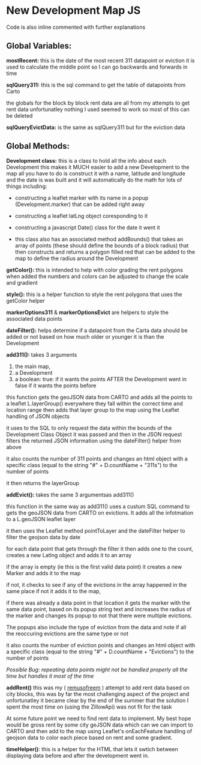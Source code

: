 # New Development Map JS

Code is also inline commented with further explanations

## Global Variables:

**mostRecent:** this is the date of the most recent 311 datapoint or eviction it is used to calculate the middle point so I can go backwards and forwards in time

**sqlQuery311:** this is the sql command to get the table of datapoints from Carto

the globals for the block by block rent data are all from my attempts to get rent data
unfortunatley nothing I used seemed to work so most of this can be deleted

**sqlQueryEvictData:** is the same as sqlQuery311 but for the eviction data

## Global Methods:

**Development class:** this is a class to hold all the info about each Development
this makes it MUCH easier to add a new Development to the map all you have to do is construct it with
a name, latitude and longitude and the date is was built and it will automatically do the math for lots of things including:
* constructing a leaflet marker with its name in a popup (Development.marker) that can be added right away
* constructing a leaflet latLng object coresponding to it
* constructing a javascript Date() class for the date it went it

* this class also has an associated method addBounds() that takes an array of points (these should define the bounds of a block radius)
 that then constructs and returns a polygon filled red that can be added to the map to define the radius around the Development

 **getColor():** this is intended to help with color grading the rent polygons when added the numbers and colors can be adjusted to change the scale and gradient

 **style():** this is a helper function to style the rent polygons that uses the getColor helper

 **markerOptions311** & **markerOptionsEvict** are helpers to style the associated data points

 **dateFilter():** helps determine if a datapoint from the Carta data should be added or not based on how much older or younger it is than the Development

 **add311():**
  takes 3 arguments
  1. the main map,
  2. a Development
  3. a boolean:
    true: if it wants the points AFTER the Development went in
    false if it wants the points before

  this function gets the geoJSON data from CARTO and adds all the points to a leaflet L.layerGroup() everywhere they fall within the correct time and location range then adds that layer group to the map using the Leaflet handling of JSON objects

  it uses to the SQL to only request the data within the bounds of the Development Class Object it was passed and then in the JSON request filters the returned JSON information using the dateFilter() helper from above

  it also counts the number of 311 points and changes an html object with a specific class (equal to the string "#" + D.countName  + "311s") to the number of points

  it then returns the layerGroup

  **addEvict():**
  takes the same 3 argumentsas add311()

  this function in the same way as add311() uses a custum SQL command to gets the geoJSON data from CARTO on evictions. It adds all the infotmation to a L.geoJSON leaflet layer

  it then uses the Leaflet method pointToLayer and the dateFilter helper to filter the geojson data by date

  for each data point that gets through the filter it then adds one to the count, creates a new Latlng object and adds it to an array

  if the array is empty (ie this is the first valid data point) it creates a new Marker and adds it to the map

  if not, it checks to see if any of the evictions in the array happened in the same place if not it adds it to the map,

  if there was already a data point in that location it gets the marker with the same data point, based on its popup string text and increases the radius of the marker and changes its popup to not that there were multiple evictions.

  The popups also include the type of eviction from the data and note if all the reoccuring evictions are the same type or not

  it also counts the number of eviction points and changes an html object with a specific class (equal to the string "#" + D.countName  + "Evictions") to the number of points

  *Possible Bug: repeating data points might not be handled properly all the time but handles it most of the time*

  **addRent()**
  this was my ( [remusofreem](https://github.com/remusofreem) ) attempt to add rent data based on city blocks, this was by far the most challenging aspect of the project and unfortunatley it became clear by the end of the summer that the solution I spent the most time on (using the ZillowApi) was not fit for the task

  At some future point we need to find rent data to implement. My best hope would be gross rent by some city geJSON data which can we can import to CARTO and then add to the map using Leaflet's onEachFeature handling of geojson data to color each piece based on rent and some gradient.

  **timeHelper()**:
  this is a helper for the HTML that lets it swtich between displaying data before and after the development went in.
